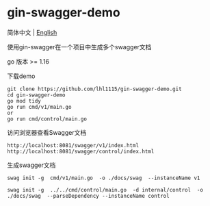 # gin-swagger-demo
简体中文 | [English](README-EN.md)

使用gin-swagger在一个项目中生成多个swagger文档

go 版本 >= 1.16

下载demo
```
git clone https://github.com/lhl1115/gin-swagger-demo.git
cd gin-swagger-demo
go mod tidy
go run cmd/v1/main.go
or 
go run cmd/control/main.go
```
访问浏览器查看Swagger文档
```
http://localhost:8081/swagger/v1/index.html
http://localhost:8081/swagger/control/index.html
```

生成swagger文档
```
swag init -g  cmd/v1/main.go  -o ./docs/swag  --instanceName v1

swag init -g  ../../cmd/control/main.go  -d internal/control  -o ./docs/swag  --parseDependency --instanceName control
```


